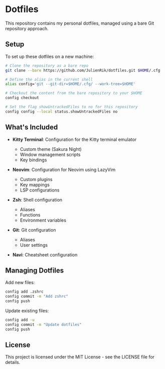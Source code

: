 # Dotfiles

This repository contains my personal dotfiles, managed using a bare Git repository approach.

## Setup

To set up these dotfiles on a new machine:

```bash
# Clone the repository as a bare repo
git clone --bare https://github.com/JulienRik/dotfiles.git $HOME/.cfg

# Define the alias in the current shell
alias config='git --git-dir=$HOME/.cfg/ --work-tree=$HOME'

# Checkout the content from the bare repository to your $HOME
config checkout

# Set the flag showUntrackedFiles to no for this repository
config config --local status.showUntrackedFiles no
```

## What's Included

- **Kitty Terminal**: Configuration for the Kitty terminal emulator
  - Custom theme (Sakura Night)
  - Window management scripts
  - Key bindings

- **Neovim**: Configuration for Neovim using LazyVim
  - Custom plugins
  - Key mappings
  - LSP configurations

- **Zsh**: Shell configuration
  - Aliases
  - Functions
  - Environment variables

- **Git**: Git configuration
  - Aliases
  - User settings

- **Navi**: Cheatsheet configuration

## Managing Dotfiles

Add new files:
```bash
config add .zshrc
config commit -m "Add zshrc"
config push
```

Update existing files:
```bash
config add -u
config commit -m "Update dotfiles"
config push
```

## License

This project is licensed under the MIT License - see the LICENSE file for details.
